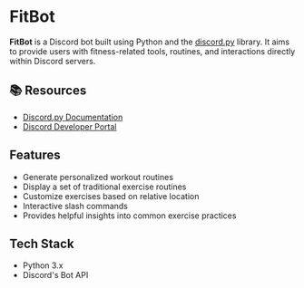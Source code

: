 # FitBot

**FitBot** is a Discord bot built using Python and the [discord.py](https://discordpy.readthedocs.io/en/stable/) library. It aims to provide users with fitness-related tools, routines, and interactions directly within Discord servers.


## 📚 Resources

- [Discord.py Documentation](https://discordpy.readthedocs.io/en/stable/)  
- [Discord Developer Portal](https://discord.com/developers/docs/intro)


## Features

- Generate personalized workout routines
- Display a set of traditional exercise routines
- Customize exercises based on relative location
- Interactive slash commands
- Provides helpful insights into common exercise practices


## Tech Stack

- Python 3.x
- Discord's Bot API

